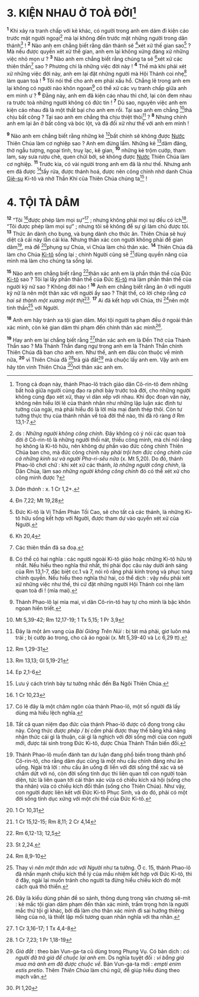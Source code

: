 # 3. KIỆN NHAU Ở TOÀ ĐỜI[^1-b531c4fa-e480-4812-86d3-c38c5da7c5bf]
<sup><b>1</b></sup> Khi xảy ra tranh chấp với kẻ khác, có người trong anh em dám đi kiện cáo trước mặt người ngoại[^2-b531c4fa-e480-4812-86d3-c38c5da7c5bf] mà lại không đến trước mặt những người trong dân thánh[^3-b531c4fa-e480-4812-86d3-c38c5da7c5bf] ! <sup><b>2</b></sup> Nào anh em chẳng biết rằng dân thánh sẽ [^1@-b531c4fa-e480-4812-86d3-c38c5da7c5bf]xét xử thế gian sao[^4-b531c4fa-e480-4812-86d3-c38c5da7c5bf] ? Mà nếu được quyền xét xử thế gian, anh em lại không xứng đáng xử những việc nhỏ mọn ư ? <sup><b>3</b></sup> Nào anh em chẳng biết rằng chúng ta sẽ [^2@-b531c4fa-e480-4812-86d3-c38c5da7c5bf]xét xử các thiên thần[^5-b531c4fa-e480-4812-86d3-c38c5da7c5bf] sao ? Phương chi là những việc đời này ! <sup><b>4</b></sup> Thế mà khi phải xét xử những việc đời này, anh em lại đặt những người mà Hội Thánh coi nhẹ[^6-b531c4fa-e480-4812-86d3-c38c5da7c5bf] làm quan toà ! <sup><b>5</b></sup> Tôi nói thế cho anh em phải xấu hổ. Chẳng lẽ trong anh em lại không có người nào khôn ngoan[^7-b531c4fa-e480-4812-86d3-c38c5da7c5bf] có thể xử các vụ tranh chấp giữa anh em mình ư ? <sup><b>6</b></sup> Đằng này, anh em đã kiện cáo nhau thì chớ, lại còn đem nhau ra trước toà những người không có đức tin ! <sup><b>7</b></sup> Dù sao, nguyên việc anh em kiện cáo nhau đã là một thất bại cho anh em rồi. Tại sao anh em chẳng [^3@-b531c4fa-e480-4812-86d3-c38c5da7c5bf]thà chịu bất công ? Tại sao anh em chẳng thà chịu thiệt thòi[^8-b531c4fa-e480-4812-86d3-c38c5da7c5bf] ? <sup><b>8</b></sup> Nhưng chính anh em lại ăn ở bất công và bóc lột, và đã đối xử như thế với anh em mình !

<sup><b>9</b></sup> Nào anh em chẳng biết rằng những kẻ [^4@-b531c4fa-e480-4812-86d3-c38c5da7c5bf]bất chính sẽ không được [Nước]() Thiên Chúa làm cơ nghiệp sao ? Anh em đừng lầm. Những kẻ [^5@-b531c4fa-e480-4812-86d3-c38c5da7c5bf]dâm đãng, thờ ngẫu tượng, ngoại tình, truỵ lạc, kê gian, <sup><b>10</b></sup> những kẻ trộm cướp, tham lam, say sưa rượu chè, quen chửi bới, sẽ không được [Nước]() Thiên Chúa làm cơ nghiệp. <sup><b>11</b></sup> Trước kia, có vài người trong anh em đã là như thế. Nhưng anh em đã được [^6@-b531c4fa-e480-4812-86d3-c38c5da7c5bf]tẩy rửa, được thánh hoá, được nên công chính nhờ danh Chúa [Giê-su]() Ki-tô và nhờ Thần Khí của Thiên Chúa chúng ta[^9-b531c4fa-e480-4812-86d3-c38c5da7c5bf] !


# 4. TỘI TÀ DÂM
<sup><b>12</b></sup> “Tôi [^7@-b531c4fa-e480-4812-86d3-c38c5da7c5bf]được phép làm mọi sự”[^10-b531c4fa-e480-4812-86d3-c38c5da7c5bf] ; nhưng không phải mọi sự đều có ích[^11-b531c4fa-e480-4812-86d3-c38c5da7c5bf]. “Tôi được phép làm mọi sự” ; nhưng tôi sẽ không để sự gì làm chủ được tôi. <sup><b>13</b></sup> Thức ăn dành cho bụng, và bụng dành cho thức ăn. Thiên Chúa sẽ huỷ diệt cả cái này lẫn cái kia. Nhưng thân xác con người không phải để gian dâm[^12-b531c4fa-e480-4812-86d3-c38c5da7c5bf], mà để [^8@-b531c4fa-e480-4812-86d3-c38c5da7c5bf]phụng sự Chúa, vì Chúa làm chủ thân xác. <sup><b>14</b></sup> Thiên Chúa đã làm cho Chúa [Ki-tô]() sống lại ; chính Người cũng sẽ [^9@-b531c4fa-e480-4812-86d3-c38c5da7c5bf]dùng quyền năng của mình mà làm cho chúng ta sống lại.

<sup><b>15</b></sup> Nào anh em chẳng biết rằng [^10@-b531c4fa-e480-4812-86d3-c38c5da7c5bf]thân xác anh em là phần thân thể của Đức [Ki-tô]() sao ? Tôi lại lấy phần thân thể của Đức [Ki-tô]() mà làm phần thân thể của người kỹ nữ sao ? Không đời nào ! <sup><b>16</b></sup> Anh em chẳng biết rằng ăn ở với người kỹ nữ là nên một thân xác với người ấy sao ? Thật thế, có lời chép rằng *cả hai sẽ thành một xương một thịt*[^13-b531c4fa-e480-4812-86d3-c38c5da7c5bf]. <sup><b>17</b></sup> Ai đã kết hợp với Chúa, thì [^11@-b531c4fa-e480-4812-86d3-c38c5da7c5bf]nên một tinh thần[^14-b531c4fa-e480-4812-86d3-c38c5da7c5bf] với Người.

<sup><b>18</b></sup> Anh em hãy tránh xa tội gian dâm. Mọi tội người ta phạm đều ở ngoài thân xác mình, còn kẻ gian dâm thì phạm đến chính thân xác mình[^15-b531c4fa-e480-4812-86d3-c38c5da7c5bf].

<sup><b>19</b></sup> Hay anh em lại chẳng biết rằng [^12@-b531c4fa-e480-4812-86d3-c38c5da7c5bf]thân xác anh em là Đền Thờ của Thánh Thần sao ? Mà Thánh Thần đang ngự trong anh em là Thánh Thần chính Thiên Chúa đã ban cho anh em. Như thế, anh em đâu còn thuộc về mình nữa, <sup><b>20</b></sup> vì Thiên Chúa đã [^13@-b531c4fa-e480-4812-86d3-c38c5da7c5bf]trả giá đắt[^16-b531c4fa-e480-4812-86d3-c38c5da7c5bf] mà chuộc lấy anh em. Vậy anh em hãy tôn vinh Thiên Chúa [^14@-b531c4fa-e480-4812-86d3-c38c5da7c5bf]nơi thân xác anh em.

[^1-b531c4fa-e480-4812-86d3-c38c5da7c5bf]: Trong cả đoạn này, thánh Phao-lô trách giáo dân Cô-rin-tô đem những bất hoà giữa người cùng đạo ra phơi bày trước toà đời, cho những người không cùng đạo xét xử, thay vì dàn xếp với nhau. Khi đọc đoạn văn này, không nên hiểu lời lẽ của thánh nhân như những lập luận xác định tư tưởng của ngài, mà phải hiểu đó là lời mỉa mai đanh thép thôi. Còn tư tưởng thực thụ của thánh nhân về toà đời thế nào, thì đã rõ ràng ở Rm 13,1-7.
[^2-b531c4fa-e480-4812-86d3-c38c5da7c5bf]: ds : *Những người không công chính*. Đây không có ý nói các quan toà đời ở Cô-rin-tô là những người thối nát, thiếu công minh, mà chỉ nói rằng họ không là Ki-tô hữu, nên không dự phần vào đức công chính Thiên Chúa ban cho, mà đức công chính này *phải trội hơn đức công chính của cả những kinh sư và người Pha-ri-sêu nữa* (x. Mt 5,20). Do đó, thánh Phao-lô chơi chữ : khi xét xử các thánh, *là những người công chính*, là Dân Chúa, làm sao *những người không công chính* đó có thể xét xử cho công minh được ?
[^3-b531c4fa-e480-4812-86d3-c38c5da7c5bf]: *Dân thánh* : x. 1 Cr 1,2+.
[^4-b531c4fa-e480-4812-86d3-c38c5da7c5bf]: Đức Ki-tô là Vị Thẩm Phán Tối Cao, sẽ cho tất cả các thánh, là những Ki-tô hữu sống kết hợp với Người, được tham dự vào quyền xét xử của Người.
[^5-b531c4fa-e480-4812-86d3-c38c5da7c5bf]: Các thiên thần đã sa đoạ.
[^6-b531c4fa-e480-4812-86d3-c38c5da7c5bf]: Có thể có hai nghĩa : các người ngoài Ki-tô giáo hoặc những Ki-tô hữu tệ nhất. Nếu hiểu theo nghĩa thứ nhất, thì phải đọc câu này dưới ánh sáng của Rm 13,1-7, đặc biệt cc.1 và 7, nói rõ rằng phải kính trọng và phục tùng chính quyền. Nếu hiểu theo nghĩa thứ hai, có thể dịch : vậy nếu phải xét xử những việc như thế, thì cứ đặt những người Hội Thánh coi nhẹ làm quan toà đi ! (mỉa mai).
[^7-b531c4fa-e480-4812-86d3-c38c5da7c5bf]: Thánh Phao-lô lại mỉa mai, vì dân Cô-rin-tô hay tự cho mình là bậc khôn ngoan hiền triết.
[^8-b531c4fa-e480-4812-86d3-c38c5da7c5bf]: Đây là một âm vang của *Bài Giảng Trên Núi* : bị tát má phải, giơ luôn má trái ; bị cướp áo trong, cho cả áo ngoài (x. Mt 5,39-40 và Lc 6,29 tt).
[^9-b531c4fa-e480-4812-86d3-c38c5da7c5bf]: Lưu ý cách trình bày tư tưởng nhắc đến Ba Ngôi Thiên Chúa.
[^10-b531c4fa-e480-4812-86d3-c38c5da7c5bf]: Có lẽ đây là một châm ngôn của thánh Phao-lô, một số người đã lấy dùng mà hiểu lệch nghĩa.
[^11-b531c4fa-e480-4812-86d3-c38c5da7c5bf]: Tất cả quan niệm đạo đức của thánh Phao-lô được cô đọng trong câu này. Công thức *được phép / bị cấm* phải được thay thế bằng khả năng nhận thức cái gì là thuận, cái gì là nghịch với đời sống mới của con người mới, được tái sinh trong Đức Ki-tô, được Chúa Thánh Thần biến đổi.
[^12-b531c4fa-e480-4812-86d3-c38c5da7c5bf]: Thánh Phao-lô muốn đánh tan dư luận đang phổ biến trong thành phố Cô-rin-tô, cho rằng dâm dục cũng là một nhu cầu chính đáng như ăn uống. Ngài trả lời : nhu cầu ăn uống đi liền với đời sống thể xác và sẽ chấm dứt với nó, còn đời sống tính dục thì liên quan tới con người toàn diện, tức là liên quan tới cái thân xác vừa có chiều kích xã hội (sống cho tha nhân) vừa có chiều kích đối thần (sống cho Thiên Chúa). Như vậy, con người được liên kết với Đức Ki-tô Phục Sinh, và do đó, phải có một đời sống tính dục xứng với một chi thể của Đức Ki-tô.
[^13-b531c4fa-e480-4812-86d3-c38c5da7c5bf]: St 2,24.
[^14-b531c4fa-e480-4812-86d3-c38c5da7c5bf]: Thay vì *nên một thân xác với Người* như ta tưởng. Ở c. 15, thánh Phao-lô đã nhấn mạnh chiều kích thể lý của mầu nhiệm kết hợp với Đức Ki-tô, thì ở đây, ngài lại muốn tránh cho người ta đừng hiểu chiều kích đó một cách quá thô thiển.
[^15-b531c4fa-e480-4812-86d3-c38c5da7c5bf]: Đây là kiểu dùng phản đề so sánh, thông dụng trong văn chương sê-mít : kẻ mắc tội gian dâm phạm đến thân xác mình, trầm trọng hơn là người mắc thứ tội gì khác, bởi đã làm cho thân xác mình đi sai hướng thiêng liêng của nó, là thiết lập mối tương quan nhân nghĩa với tha nhân.
[^16-b531c4fa-e480-4812-86d3-c38c5da7c5bf]: *Giá đắt* : theo bản Vun-ga-ta cũ dùng trong Phụng Vụ. Có bản dịch : *có người đã trả giá để chuộc lại anh em*. Ds nghĩa tuyệt đối : *vì bằng giá mua mà anh em đã được chuộc về*. Bản Vun-ga-ta mới : *empti enim estis pretio*. Thêm *Thiên Chúa* làm chủ ngữ, để giúp hiểu đúng theo mạch văn.
[^1@-b531c4fa-e480-4812-86d3-c38c5da7c5bf]: Đn 7,22; Mt 19,28
[^2@-b531c4fa-e480-4812-86d3-c38c5da7c5bf]: Kh 20,4
[^3@-b531c4fa-e480-4812-86d3-c38c5da7c5bf]: Mt 5,39-42; Rm 12,17-19; 1 Tx 5,15; 1 Pr 3,9
[^4@-b531c4fa-e480-4812-86d3-c38c5da7c5bf]: Rm 1,29-31
[^5@-b531c4fa-e480-4812-86d3-c38c5da7c5bf]: Rm 13,13; Gl 5,19-21
[^6@-b531c4fa-e480-4812-86d3-c38c5da7c5bf]: Ep 2,1-6
[^7@-b531c4fa-e480-4812-86d3-c38c5da7c5bf]: 1 Cr 10,23
[^8@-b531c4fa-e480-4812-86d3-c38c5da7c5bf]: 1 Cr 10,31
[^9@-b531c4fa-e480-4812-86d3-c38c5da7c5bf]: 1 Cr 15,12-15; Rm 8,11; 2 Cr 4,14
[^10@-b531c4fa-e480-4812-86d3-c38c5da7c5bf]: Rm 6,12-13; 12,5
[^11@-b531c4fa-e480-4812-86d3-c38c5da7c5bf]: Rm 8,9-10
[^12@-b531c4fa-e480-4812-86d3-c38c5da7c5bf]: 1 Cr 3,16-17; 1 Tx 4,4-8
[^13@-b531c4fa-e480-4812-86d3-c38c5da7c5bf]: 1 Cr 7,23; 1 Pr 1,18-19
[^14@-b531c4fa-e480-4812-86d3-c38c5da7c5bf]: Pl 1,20